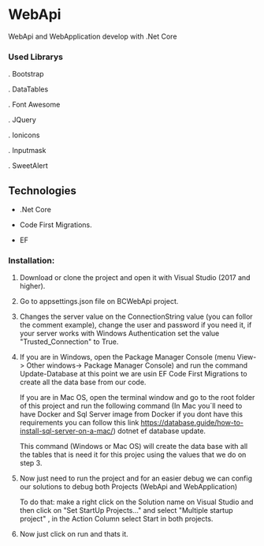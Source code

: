 # WebApi
WebApi and WebApplication develop with .Net Core 

### Used Librarys

. Bootstrap

. DataTables

. Font Awesome

. JQuery

. Ionicons

. Inputmask

. SweetAlert

## Technologies

- .Net Core

- Code First Migrations.

- EF

### Installation:

1. Download or clone the project and open it with Visual Studio (2017 and higher).

2. Go to appsettings.json file on BCWebApi project.

3. Changes the server value on the ConnectionString value (you can follor the comment example), change the user and password if you need it,
  if your server works with Windows Authentication set the value "Trusted_Connection" to True.
  
4. If you are in Windows, open the Package Manager Console (menu View-> Other windows-> Package Manager Console) and run the command Update-Database
   at this point we are usin EF Code First Migrations to create all the data base from our code.
   
   If you are in Mac OS, open the terminal window and go to the root folder of this project and run the following command (In Mac you´ll need
   to have Docker and Sql Server image from Docker if you dont have this requirements you can follow this link https://database.guide/how-to-install-sql-server-on-a-mac/)
   dotnet ef database update. 
   
   This command (Windows or Mac OS) will create the data base with all the tables that is need it for this projec using the values that we do on step 3.
   
5. Now just need to run the project and for an easier debug we can config our solutions to debug both Projects (WebApi and WebApplication)
   
   To do that: make a right click on the Solution name on Visual Studio and then click on "Set StartUp Projects..." and select "Multiple startup project"
   , in the Action Column select Start in both projects.
   
6. Now just click on run and thats it.
